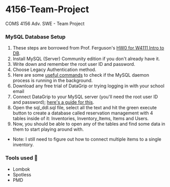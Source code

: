 # 4156-Team-Project
COMS 4156 Adv. SWE - Team Project

### MySQL Database Setup
1. These steps are borrowed from Prof. Ferguson's [HW0 for W4111 Intro to DB](https://github.com/donald-f-ferguson/W4111-Intro-to-Databases-Base/blob/main/docs/Homework/HW0/HW0.md#mysql-server-community-edition). 
2. Install MySQL (Server) Community edition if you don't already have it. 
3. Write down and remember the root user ID and password. 
4. Choose Legacy Authentication method.
5. Here are some [useful commands](https://dev.mysql.com/doc/mysql-getting-started/en/#mysql-getting-started-installing) to check if the MySQL daemon process is running in the background. 
6. Download any free trial of DataGrip or trying logging in with your school email
7. Connect DataGrip to your MySQL server (you'll need the root user ID and password); [here's a guide for this](https://www.youtube.com/watch?v=szK5sWGHgbw).
8. Open the sql_ddl.sql file, select all the text and hit the green execute button to create a database called
reservation management with 4 tables inside of it: Inventories, Inventory_Items, Items and Users. 
9. Now, you should be able to open any of the tables and find some data in them to start playing around with. 

* Note: I still need to figure out how to connect multiple items to a single inventory. 


### Tools used 🧰
* Lombok
* Spotless
* PMD
